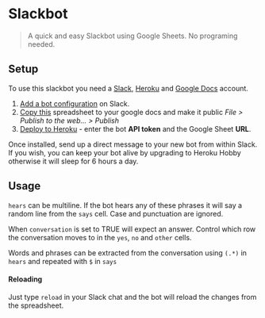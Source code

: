 # Slackbot

> A quick and easy Slackbot using Google Sheets. No programing needed.



## Setup

To use this slackbot you need a [Slack](), [Heroku]() and [Google Docs]() account.

1. [Add a bot configuration](https://my.slack.com/services/new/bot) on Slack.
2. [Copy this](https://docs.google.com/spreadsheets/u/1/d/1FOsDXyyO7ZSfFYcW1GO7V7iV240eFjDjus8yJ6Ytl1o/copy) spreadsheet to your google docs and make it public *File > Publish to the web... > Publish*
4. [Deploy to Heroku](https://heroku.com/deploy) - enter the bot **API token** and the Google Sheet **URL**. 

Once installed, send up a direct message to your new bot from within Slack.
If you wish, you can keep your bot alive by upgrading to Heroku Hobby otherwise it will sleep for 6 hours a day.

## Usage

```hears``` can be multiline. If the bot hears any of these phrases it will say a random line from the ```says``` cell. Case and punctuation are ignored. 

When ```conversation``` is set to TRUE will expect an answer. Control which row the conversation moves to in the ```yes```, ```no``` and ```other``` cells.

Words and phrases can be extracted from the conversation using ```(.*)``` in ```hears``` and repeated with ```$``` in ```says```

#### Reloading

Just type ```reload``` in your Slack chat and the bot will reload the changes from the spreadsheet.